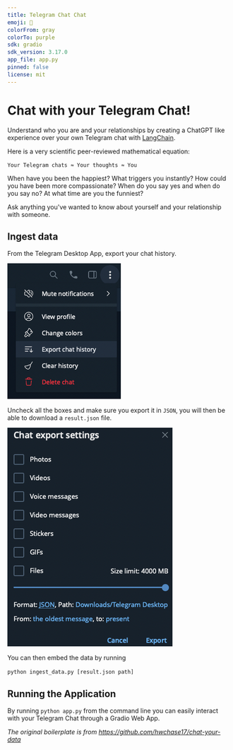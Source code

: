 ```yaml
---
title: Telegram Chat Chat
emoji: 🤗
colorFrom: gray
colorTo: purple
sdk: gradio
sdk_version: 3.17.0
app_file: app.py
pinned: false
license: mit
---
```



# Chat with your Telegram Chat! 

Understand who you are and your relationships by creating a ChatGPT like experience over your own Telegram chat with [LangChain](https://github.com/hwchase17/langchain). 

Here is a very scientific peer-reviewed mathematical equation:

 ```
 Your Telegram chats ≈ Your thoughts ≈ You
 ```


When have you been the happiest? What triggers you instantly? How could you have been more compassionate? When do you say yes and when do you say no? At what time are you the funniest?


Ask anything you've wanted to know about yourself and your relationship with someone.

## Ingest data
From the Telegram Desktop App, export your chat history.

![](public/chat_history.png)

Uncheck all the boxes and make sure you export it in `JSON`, you will then be able to download a `result.json` file.

![](public/chat_history_parameters.png)

You can then embed the data by running 

```python ingest_data.py [result.json path]```


## Running the Application

By running `python app.py` from the command line you can easily interact with your Telegram Chat through a Gradio Web App.  



*The original boilerplate is from https://github.com/hwchase17/chat-your-data*
